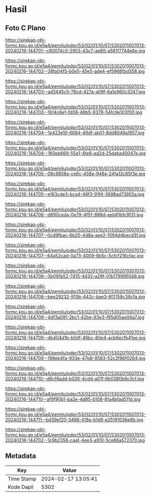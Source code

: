 # Hasil

## Foto C Plano

https://sirekap-obj-formc.kpu.go.id/e5a4/pemilu/pdpr/53/02/01/10/07/5302011007013-20240216-144701--c80074c0-2953-43c7-ae80-a561f7744e6e.jpg

https://sirekap-obj-formc.kpu.go.id/e5a4/pemilu/pdpr/53/02/01/10/07/5302011007013-20240216-144702--38fa04f5-b0e5-45e5-ade4-ef5968fbd358.jpg

https://sirekap-obj-formc.kpu.go.id/e5a4/pemilu/pdpr/53/02/01/10/07/5302011007013-20240216-144703--ad3445c5-78cd-427a-a09f-6a1e960c3247.jpg

https://sirekap-obj-formc.kpu.go.id/e5a4/pemilu/pdpr/53/02/01/10/07/5302011007013-20240216-144703--1b14c8e1-fd08-48b5-9379-54fc9e103f00.jpg

https://sirekap-obj-formc.kpu.go.id/e5a4/pemilu/pdpr/53/02/01/10/07/5302011007013-20240216-144704--1e423e10-6684-49df-ab01-8dd8046a1957.jpg

https://sirekap-obj-formc.kpu.go.id/e5a4/pemilu/pdpr/53/02/01/10/07/5302011007013-20240216-144704--160eb669-55e1-4fe8-ad2d-25daba40047e.jpg

https://sirekap-obj-formc.kpu.go.id/e5a4/pemilu/pdpr/53/02/01/10/07/5302011007013-20240216-144705--09c6858e-ce6c-458e-946e-24fa13c85f3e.jpg

https://sirekap-obj-formc.kpu.go.id/e5a4/pemilu/pdpr/53/02/01/10/07/5302011007013-20240216-144705--e163cde3-bca4-48f3-91f4-3698ad73955a.jpg

https://sirekap-obj-formc.kpu.go.id/e5a4/pemilu/pdpr/53/02/01/10/07/5302011007013-20240216-144706--d890ceda-0e79-4f51-888d-eeb91b1c9f31.jpg

https://sirekap-obj-formc.kpu.go.id/e5a4/pemilu/pdpr/53/02/01/10/07/5302011007013-20240216-144707--0cd9fbac-6b20-4d8a-aee2-1094d4becd3f.jpg

https://sirekap-obj-formc.kpu.go.id/e5a4/pemilu/pdpr/53/02/01/10/07/5302011007013-20240216-144707--64a52cad-0a73-4009-9b5c-5cfcf216cfac.jpg

https://sirekap-obj-formc.kpu.go.id/e5a4/pemilu/pdpr/53/02/01/10/07/5302011007013-20240216-144708--3b091b52-7415-4432-a29f-01b179995048.jpg

https://sirekap-obj-formc.kpu.go.id/e5a4/pemilu/pdpr/53/02/01/10/07/5302011007013-20240216-144708--bee29232-913b-442c-bae3-6f2158c38cfa.jpg

https://sirekap-obj-formc.kpu.go.id/e5a4/pemilu/pdpr/53/02/01/10/07/5302011007013-20240216-144709--4df3a091-2bc1-42be-93e3-f95d05ae04a7.jpg

https://sirekap-obj-formc.kpu.go.id/e5a4/pemilu/pdpr/53/02/01/10/07/5302011007013-20240216-144709--db404d1b-b0df-46bc-80e4-acb6ecfb41ee.jpg

https://sirekap-obj-formc.kpu.go.id/e5a4/pemilu/pdpr/53/02/01/10/07/5302011007013-20240216-144709--198eb4fa-933e-47b8-9583-52c2f86f0264.jpg

https://sirekap-obj-formc.kpu.go.id/e5a4/pemilu/pdpr/53/02/01/10/07/5302011007013-20240216-144710--d6cf8add-b026-4cdd-a01f-6b0380b8c3cf.jpg

https://sirekap-obj-formc.kpu.go.id/e5a4/pemilu/pdpr/53/02/01/10/07/5302011007013-20240216-144710--af9f90b1-ba2e-4d85-b108-81a4bfad511d.jpg

https://sirekap-obj-formc.kpu.go.id/e5a4/pemilu/pdpr/53/02/01/10/07/5302011007013-20240216-144711--bd39ef20-3498-418e-b1d9-e25191036e6b.jpg

https://sirekap-obj-formc.kpu.go.id/e5a4/pemilu/pdpr/53/02/01/10/07/5302011007013-20240216-144702--1c9b2358-caa1-4ee3-a910-5ce66a572370.jpg


## Metadata

| Key        | Value               |
| ---------- | ------------------- |
| Time Stamp | 2024-02-17 13:05:41 |
| Kode Dapil | 5302                |



